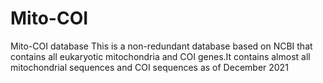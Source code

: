 # Mito-COI
Mito-COI database
This is a non-redundant database based on NCBI that contains all eukaryotic mitochondria and COI genes.It contains almost all mitochondrial sequences and COI sequences as of December 2021
